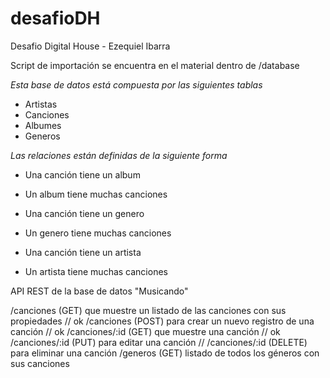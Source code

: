 # desafioDH
Desafio Digital House - Ezequiel Ibarra

Script de importación se encuentra en el material dentro de /database


_Esta base de datos está compuesta por las siguientes tablas_
- Artistas
- Canciones
- Albumes
- Generos

_Las relaciones están definidas de la siguiente forma_
- Una canción tiene un album
- Un album tiene muchas canciones

- Una canción tiene un genero
- Un genero tiene muchas canciones

- Una canción tiene un artista
- Un artista tiene muchas canciones

API REST de la base de datos "Musicando" 

/canciones (GET) que muestre un listado de las canciones con sus propiedades // ok
/canciones (POST) para crear un nuevo registro de una canción // ok
/canciones/:id (GET) que muestre una canción // ok
/canciones/:id (PUT) para editar una canción // 
/canciones/:id (DELETE) para eliminar una canción 
/generos (GET) listado de todos los géneros con sus canciones 
